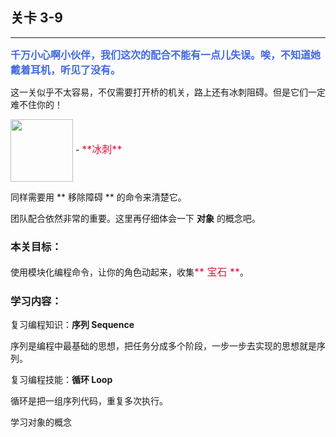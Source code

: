 ## 关卡 3-9

------
<font color=#4169E1 size=3>**千万小心啊小伙伴，我们这次的配合不能有一点儿失误。唉，不知道她戴着耳机，听见了没有。**</font>

这一关似乎不太容易，不仅需要打开桥的机关，路上还有冰刺阻碍。但是它们一定难不住你的！

<img src="./scene/image/obstacle2.png" width = "100" alt="" align=center />
 - <font color=#DC143C size=3>**冰刺**</font>

同样需要用 ** 移除障碍 ** 的命令来清楚它。

团队配合依然非常的重要。这里再仔细体会一下 **对象** 的概念吧。
 
### 本关目标：
使用模块化编程命令，让你的角色动起来，收集<font color=#DC143C size=3>** 宝石 **</font>。

### 学习内容：
复习编程知识：**序列 Sequence**

序列是编程中最基础的思想，把任务分成多个阶段，一步一步去实现的思想就是序列。

复习编程技能：**循环 Loop**

循环是把一组序列代码，重复多次执行。

学习对象的概念
